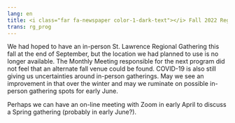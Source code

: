 ```yaml
---
lang: en
title: <i class="far fa-newspaper color-1-dark-text"></i> Fall 2022 Regional Gathering is cancelled
trans: rg_prog
---
```

We had hoped to have an in-person St. Lawrence Regional Gathering this fall at the end of September, but the location we had planned to use is no longer available. The Monthly Meeting responsible for the next program did not feel that an alternate fall venue could be found. COVID-19 is also still giving us uncertainties around in-person gatherings. May we see an improvement in that over the winter and may we ruminate on possible in-person gathering spots for early June.

Perhaps we can have an on-line meeting with Zoom in early April to discuss a Spring gathering (probably in early June?).
